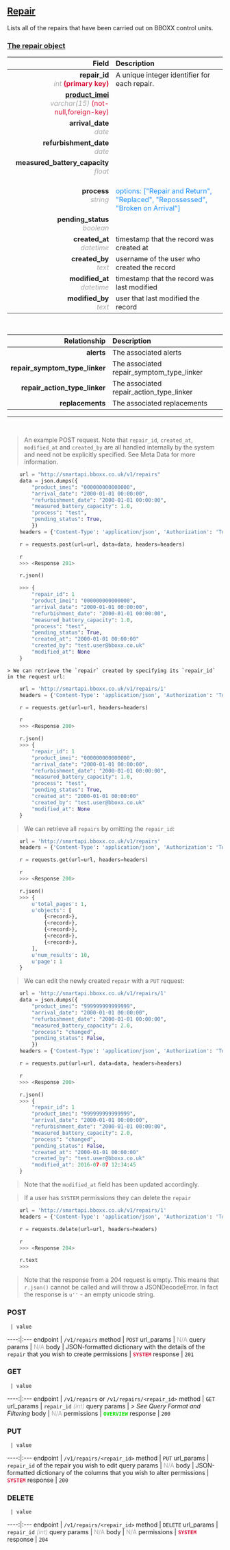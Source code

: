 ## <u>Repair</u>
Lists all of the repairs that have been carried out on BBOXX control units.


### <u>The repair object</u>

Field | Description
------:|:------------
__repair_id__ <br><font color="DarkGray">_int_</font> <font color="Crimson">__(primary key)__</font> | A unique integer identifier for each repair.
__<a href="/#product">product_imei</a>__ <br><font color="DarkGray">_varchar(15)_</font> <font color="Crimson">(not-null,foreign-key)</font> | 
__arrival_date__ <br><font color="DarkGray">_date_</font> <font color="Crimson"></font> | 
__refurbishment_date__ <br><font color="DarkGray">_date_</font> <font color="Crimson"></font> | 
__measured_battery_capacity__ <br><font color="DarkGray">_float_</font> <font color="Crimson"></font> | 
__process__ <br><font color="DarkGray">_string_</font> <font color="Crimson"></font> | <br><font color="DodgerBlue">options: ["Repair and Return", "Replaced", "Repossessed", "Broken on Arrival"]</font>
__pending_status__ <br><font color="DarkGray">_boolean_</font> <font color="Crimson"></font> | 
__created_at__  <br><font color="DarkGray">_datetime_</font> | timestamp that the record was created at
__created_by__  <br><font color="DarkGray">_text_</font>| username of the user who created the record
__modified_at__ <br><font color="DarkGray">_datetime_</font>| timestamp that the record was last modified
__modified_by__ <br><font color="DarkGray">_text_</font>| user that last modified the record

<br>

Relationship | Description
-------------:|:------------
__alerts__ | The associated alerts
__repair_symptom_type_linker__ | The associated repair_symptom_type_linker
__repair_action_type_linker__ | The associated repair_action_type_linker
__replacements__ | The associated replacements


<hr>
<br>

> An example POST request. Note that `repair_id`, `created_at`, `modified_at` and `created_by` are all handled internally by the system and need not be explicitly specified. See Meta Data for more information.

```python
    url = "http://smartapi.bboxx.co.uk/v1/repairs"
    data = json.dumps({
		"product_imei": "000000000000000",
		"arrival_date": "2000-01-01 00:00:00",
		"refurbishment_date": "2000-01-01 00:00:00",
		"measured_battery_capacity": 1.0,
		"process": "test",
		"pending_status": True,
		})
    headers = {'Content-Type': 'application/json', 'Authorization': 'Token token=A_VALID_TOKEN'}

    r = requests.post(url=url, data=data, headers=headers)

    r
    >>> <Response 201>

    r.json()

    >>> {
		"repair_id": 1
		"product_imei": "000000000000000",
		"arrival_date": "2000-01-01 00:00:00",
		"refurbishment_date": "2000-01-01 00:00:00",
		"measured_battery_capacity": 1.0,
		"process": "test",
		"pending_status": True,
		"created_at": "2000-01-01 00:00:00"
		"created_by": "test.user@bboxx.co.uk"
		"modified_at": None
	}
```

    > We can retrieve the `repair` created by specifying its `repair_id` in the request url:

```python
    url = 'http://smartapi.bboxx.co.uk/v1/repairs/1'
    headers = {'Content-Type': 'application/json', 'Authorization': 'Token token=A_VALID_TOKEN'}

    r = requests.get(url=url, headers=headers)

    r
    >>> <Response 200>

    r.json()
    >>> {
		"repair_id": 1
		"product_imei": "000000000000000",
		"arrival_date": "2000-01-01 00:00:00",
		"refurbishment_date": "2000-01-01 00:00:00",
		"measured_battery_capacity": 1.0,
		"process": "test",
		"pending_status": True,
		"created_at": "2000-01-01 00:00:00"
		"created_by": "test.user@bboxx.co.uk"
		"modified_at": None
	}
```

> We can retrieve all `repairs` by omitting the `repair_id`:

```python
    url = 'http://smartapi.bboxx.co.uk/v1/repairs'
    headers = {'Content-Type': 'application/json', 'Authorization': 'Token token=A_VALID_TOKEN'}

    r = requests.get(url=url, headers=headers)

    r
    >>> <Response 200>

    r.json()
    >>> {
        u'total_pages': 1,
        u'objects': [
            {<record>},
            {<record>},
            {<record>},
            {<record>},
            {<record>},
        ],
        u'num_results': 10,
        u'page': 1
    }
```

> We can edit the newly created `repair` with a `PUT` request:

```python
    url = 'http://smartapi.bboxx.co.uk/v1/repairs/1'
    data = json.dumps({
		"product_imei": "999999999999999",
		"arrival_date": "2000-01-01 00:00:00",
		"refurbishment_date": "2000-01-01 00:00:00",
		"measured_battery_capacity": 2.0,
		"process": "changed",
		"pending_status": False,
		})
    headers = {'Content-Type': 'application/json', 'Authorization': 'Token token=A_VALID_TOKEN'}

    r = requests.put(url=url, data=data, headers=headers)

    r
    >>> <Response 200>

    r.json()
    >>> {
		"repair_id": 1
		"product_imei": "999999999999999",
		"arrival_date": "2000-01-01 00:00:00",
		"refurbishment_date": "2000-01-01 00:00:00",
		"measured_battery_capacity": 2.0,
		"process": "changed",
		"pending_status": False,
		"created_at": "2000-01-01 00:00:00"
		"created_by": "test.user@bboxx.co.uk"
		"modified_at": 2016-07-07 12:34:45
	}
```
> Note that the `modified_at` field has been updated accordingly.

> If a user has `SYSTEM` permissions they can delete the `repair`

```python
    url = 'http://smartapi.bboxx.co.uk/v1/repairs/1'
    headers = {'Content-Type': 'application/json', 'Authorization': 'Token token=A_VALID_TOKEN'}

    r = requests.delete(url=url, headers=headers)

    r
    >>> <Response 204>

    r.text
    >>>
```
> Note that the response from a 204 request is empty. This means that `r.json()` cannot be called and will throw a JSONDecodeError. In fact the response is `u''` - an empty unicode string.



### POST
     | value
 ----:|:---
endpoint | `/v1/repairs`
method | `POST`
url_params | <font color="DarkGray">N/A</font>
query params | <font color="DarkGray">N/A</font>
body | JSON-formatted dictionary with the details of the `repair` that you wish to create
permissions | <font color="Crimson">__`SYSTEM`__</font>
response | `201`

### GET
     | value
 ----:|:---
endpoint | `/v1/repairs` or `/v1/repairs/<repair_id>`
method | `GET`
url_params | `repair_id` <font color="DarkGray">_(int)_</font>
query params | *> See Query Format and Filtering*
body | <font color="DarkGray">N/A</font>
permissions | <font color="Jade">__`OVERVIEW`__</font>
response | `200`

### PUT
     | value
 ----:|:---
endpoint | `/v1/repairs/<repair_id>`
method | `PUT`
url_params | `repair_id` of the repair you wish to edit
query params | <font color="DarkGray">N/A</font>
body | JSON-formatted dictionary of the columns that you wish to alter
permissions | <font color="Crimson">__`SYSTEM`__</font>
response | `200`

### DELETE
     | value
 ----:|:---
endpoint | `/v1/repairs/<repair_id>`
method | `DELETE`
url_params | `repair_id` <font color="DarkGray">_(int)_</font>
query params | <font color="DarkGray">N/A</font>
body | <font color="DarkGray">N/A</font>
permissions | <font color="Crimson">__`SYSTEM`__</font>
response | `204`

    